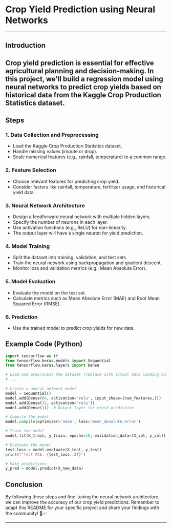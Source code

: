 
# Crop Yield Prediction using Neural Networks
---

## Introduction
Crop yield prediction is essential for effective agricultural planning and decision-making. In this project, we'll build a regression model using neural networks to predict crop yields based on historical data from the Kaggle Crop Production Statistics dataset.
---
## Steps

### 1. Data Collection and Preprocessing
- Load the Kaggle Crop Production Statistics dataset.
- Handle missing values (impute or drop).
- Scale numerical features (e.g., rainfall, temperature) to a common range.

### 2. Feature Selection
- Choose relevant features for predicting crop yield.
- Consider factors like rainfall, temperature, fertilizer usage, and historical yield data.

### 3. Neural Network Architecture
- Design a feedforward neural network with multiple hidden layers.
- Specify the number of neurons in each layer.
- Use activation functions (e.g., ReLU) for non-linearity.
- The output layer will have a single neuron for yield prediction.

### 4. Model Training
- Split the dataset into training, validation, and test sets.
- Train the neural network using backpropagation and gradient descent.
- Monitor loss and validation metrics (e.g., Mean Absolute Error).

### 5. Model Evaluation
- Evaluate the model on the test set.
- Calculate metrics such as Mean Absolute Error (MAE) and Root Mean Squared Error (RMSE).

### 6. Prediction
- Use the trained model to predict crop yields for new data.

## Example Code (Python)
```python
import tensorflow as tf
from tensorflow.keras.models import Sequential
from tensorflow.keras.layers import Dense

# Load and preprocess the dataset (replace with actual data loading code)
# ...

# Create a neural network model
model = Sequential()
model.add(Dense(64, activation='relu', input_shape=(num_features,)))
model.add(Dense(32, activation='relu'))
model.add(Dense(1))  # Output layer for yield prediction

# Compile the model
model.compile(optimizer='adam', loss='mean_absolute_error')

# Train the model
model.fit(X_train, y_train, epochs=10, validation_data=(X_val, y_val))

# Evaluate the model
test_loss = model.evaluate(X_test, y_test)
print(f"Test MAE: {test_loss:.2f}")

# Make predictions
y_pred = model.predict(X_new_data)
```

## Conclusion
By following these steps and fine-tuning the neural network architecture, we can improve the accuracy of our crop yield predictions. Remember to adapt this README for your specific project and share your findings with the community! 🌾📈

---
